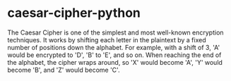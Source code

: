 # caesar-cipher-python
The Caesar Cipher is one of the simplest and most well-known encryption techniques. It works by shifting each letter in the plaintext by a fixed number of positions down the alphabet. For example, with a shift of 3, 'A' would be encrypted to 'D', 'B' to 'E', and so on. When reaching the end of the alphabet, the cipher wraps around, so 'X' would become 'A', 'Y' would become 'B', and 'Z' would become 'C'.
